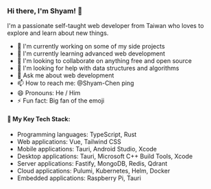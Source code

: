 ### Hi there, I'm Shyam! 👋

I'm a passionate self-taught web developer from Taiwan who loves to explore and learn about new things.

- 🔭 I'm currently working on some of my side projects
- 🌱 I'm currently learning advanced web development
- 👯 I'm looking to collaborate on anything free and open source
- 🤝 I'm looking for help with data structures and algorithms
- 💬 Ask me about web development
- 📫 How to reach me: @Shyam-Chen ping
- 😄 Pronouns: He / Him
- ⚡ Fun fact: Big fan of the emoji

#### 🚀 My Key Tech Stack:

- Programming languages: TypeScript, Rust
- Web applications: Vue, Tailwind CSS
- Mobile applications: Tauri, Android Studio, Xcode
- Desktop applications: Tauri, Microsoft C++ Build Tools, Xcode
- Server applications: Fastify, MongoDB, Redis, Qdrant
- Cloud applications: Pulumi, Kubernetes, Helm, Docker
- Embedded applications: Raspberry Pi, Tauri

